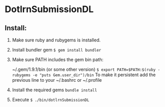 DotlrnSubmissionDL
==================

Install:
--------
1. Make sure ruby and rubygems is installed.
2. Install bundler gem
    `$ gem install bundler`
3. Make sure PATH includes the gem bin path:

    ~/.gem/1.9.1/bin (or some other version)
    `$ export PATH=$PATH:$(ruby -rubygems -e "puts Gem.user_dir")/bin`
    To make it persistent add the previous line to your ~/.bashrc or ~/.profile

4. Install the required gems
    `bundle install`
5. Execute
    `$ ./bin/dotlrnSubmissionDL`
